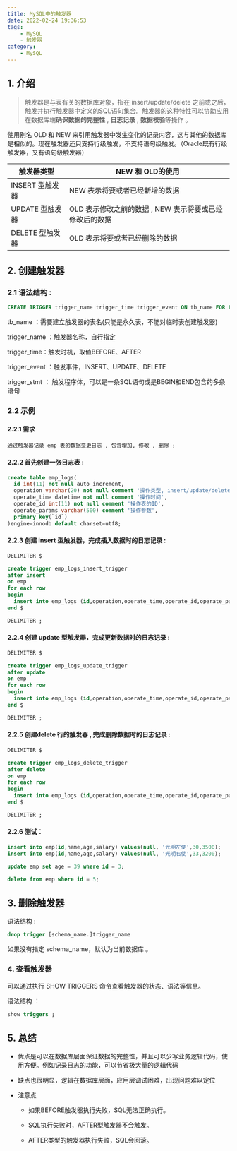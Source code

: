 ```yaml
---
title: MySQL中的触发器
date: 2022-02-24 19:36:53
tags: 
    - MySQL
    - 触发器
category: 
    - MySQL
---
```


## 1. 介绍

> 触发器是与表有关的数据库对象，指在 insert/update/delete 之前或之后，触发并执行触发器中定义的SQL语句集合。触发器的这种特性可以协助应用在数据库端**确保数据的完整性** , **日志记录** , **数据校验**等操作 。

使用别名 OLD 和 NEW 来引用触发器中发生变化的记录内容，这与其他的数据库是相似的。现在触发器还只支持行级触发，不支持语句级触发。（Oracle既有行级触发器，又有语句级触发器）

| 触发器类型      | NEW 和 OLD的使用                                        |
| --------------- | ------------------------------------------------------- |
| INSERT 型触发器 | NEW 表示将要或者已经新增的数据                          |
| UPDATE 型触发器 | OLD 表示修改之前的数据 , NEW 表示将要或已经修改后的数据 |
| DELETE 型触发器 | OLD 表示将要或者已经删除的数据                          |

## 2. 创建触发器

### 2.1 语法结构 :

```sql
CREATE TRIGGER trigger_name trigger_time trigger_event ON tb_name FOR EACH ROW trigger_stmt
```

tb_name ：需要建立触发器的表名(只能是永久表，不能对临时表创建触发器)

trigger_name ：触发器名称，自行指定

trigger_time：触发时机，取值BEFORE、AFTER

trigger_event ：触发事件，INSERT、UPDATE、DELETE

trigger_stmt ： 触发程序体，可以是一条SQL语句或是BEGIN和END包含的多条语句

### 2.2 示例

#### 2.2.1 需求

```
通过触发器记录 emp 表的数据变更日志 , 包含增加, 修改 , 删除 ;
```

#### 2.2.2 首先创建一张日志表 :

```sql
create table emp_logs(
  id int(11) not null auto_increment,
  operation varchar(20) not null comment '操作类型, insert/update/delete',
  operate_time datetime not null comment '操作时间',
  operate_id int(11) not null comment '操作表的ID',
  operate_params varchar(500) comment '操作参数',
  primary key(`id`)
)engine=innodb default charset=utf8;
```

#### 2.2.3 创建 insert 型触发器，完成插入数据时的日志记录 :

```sql
DELIMITER $

create trigger emp_logs_insert_trigger
after insert 
on emp 
for each row 
begin
  insert into emp_logs (id,operation,operate_time,operate_id,operate_params) values(null,'insert',now(),new.id,concat('插入后(id:',new.id,', name:',new.name,', age:',new.age,', salary:',new.salary,')'));	
end $

DELIMITER ;
```

#### 2.2.4 创建 update 型触发器，完成更新数据时的日志记录 :

```sql
DELIMITER $

create trigger emp_logs_update_trigger
after update 
on emp 
for each row 
begin
  insert into emp_logs (id,operation,operate_time,operate_id,operate_params) values(null,'update',now(),new.id,concat('修改前(id:',old.id,', name:',old.name,', age:',old.age,', salary:',old.salary,') , 修改后(id',new.id, 'name:',new.name,', age:',new.age,', salary:',new.salary,')'));                                                                      
end $

DELIMITER ;
```

#### 2.2.5 创建delete 行的触发器 , 完成删除数据时的日志记录 :

```sql
DELIMITER $

create trigger emp_logs_delete_trigger
after delete 
on emp 
for each row 
begin
  insert into emp_logs (id,operation,operate_time,operate_id,operate_params) values(null,'delete',now(),old.id,concat('删除前(id:',old.id,', name:',old.name,', age:',old.age,', salary:',old.salary,')'));                                                                      
end $

DELIMITER ;
```

#### 2.2.6 测试：

```sql
insert into emp(id,name,age,salary) values(null, '光明左使',30,3500);
insert into emp(id,name,age,salary) values(null, '光明右使',33,3200);

update emp set age = 39 where id = 3;

delete from emp where id = 5;
```

## 3. 删除触发器

语法结构 :

```sql
drop trigger [schema_name.]trigger_name
```

如果没有指定 schema_name，默认为当前数据库 。

### 4. 查看触发器

可以通过执行 SHOW TRIGGERS 命令查看触发器的状态、语法等信息。

语法结构 ：

```sql    
show triggers ;
```

## 5. 总结

- 优点是可以在数据库层面保证数据的完整性，并且可以少写业务逻辑代码，使用方便。例如记录日志的功能，可以节省极大量的逻辑代码

- 缺点也很明显，逻辑在数据库层面，应用层调试困难，出现问题难以定位

- 注意点

  - 如果BEFORE触发器执行失败，SQL无法正确执行。

  - SQL执行失败时，AFTER型触发器不会触发。
  - AFTER类型的触发器执行失败，SQL会回滚。

